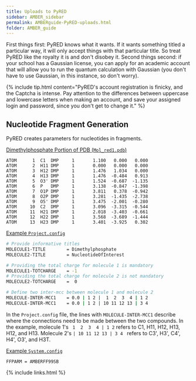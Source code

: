 ```yaml
---
title: Uploads to PyRED
sidebar: AMBER_sidebar
permalink: AMBERguide-PyRED-uploads.html
folder: AMBER_guide
---
```


<link rel="stylesheet" href="css/theme-orange.css">

First things first: PyRED knows what it wants.
If it wants something titled a particular way, it will only accept things
with that particular title.
So treat PyRED like the royalty it is and don't disobey it.
Second things second: if your school has a Gaussian license, you can apply for
an academic account that will allow you to run the quantum calculation with
Gaussian (you don't have to use Gaussian, in this instance, so don't worry).

{% include tip.html content="PyRED's account registration is finicky,
and the Captcha is intense. Pay attention to the differences between uppercase
and lowercase letters when making an account, and save your assigned login and
password, since you don't get to change it." %}

## Nucleotide Fragment Generation
PyRED creates parameters for nucleotides in fragments.

<u> Dimethylphosphate Portion of PDB (`Mol_red1.pdb`) </u>
```
ATOM      1  C1  DMP     1       1.100   0.000   0.000
ATOM      2  H11 DMP     1       0.000   0.000   0.000
ATOM      3  H12 DMP     1       1.476   1.034   0.000
ATOM      4  H13 DMP     1       1.476  -0.484   0.913
ATOM      5  O3' DMP     1       1.524  -0.687  -1.135  
ATOM      6  P   DMP     1       3.138  -0.847  -1.398  
ATOM      7  O1P DMP     1       3.811   0.378  -0.942  
ATOM      8  O2P DMP     1       3.281  -1.435  -2.738  
ATOM      9  O5' DMP     1       3.475  -2.001  -0.280
ATOM     10  C2  DMP     1       3.096  -3.315  -0.544
ATOM     11  H21 DMP     1       2.018  -3.403  -0.661
ATOM     12  H22 DMP     1       3.568  -3.689  -1.444
ATOM     13  H23 DMP     1       3.401  -3.925   0.302
```

<u> Example `Project.config` </u>
```bash
# Provide informative titles
MOLECULE1-TITLE        = Dimethylphosphate
MOLECULE2-TITLE        = NucleotideOfInterest

# Providing the total charge for molecule 1 is mandatory
MOLECULE1-TOTCHARGE    = -1
# Providing the total charge for molecule 2 is not mandatory
MOLECULE2-TOTCHARGE    =  0

# Define two inter-mcc between molecule 1 and molecule 2
MOLECULE-INTER-MCC1    = 0.0 | 1 2 |  1  2  3  4 | 1 2
MOLECULE-INTER-MCC1    = 0.0 | 1 2 | 10 11 12 13 | 3 4
```

In the `Project.config` file, the lines with `MOLECULE-INTER-MCC1`
describe where the connections need to be made between the two compounds.
In the example, molecule 1's ` 1  2  3  4 | 1 2` refers to C1, H11, H12, H13,
H12, and H13. Molecule 2's `| 10 11 12 13 | 3 4 ` refers to C3', H3', C4', H4',
O3', and H3T.

<u> Example `System.config` </u>
```
FFPARM = AMBERFF99SB
```

{% include links.html %}
